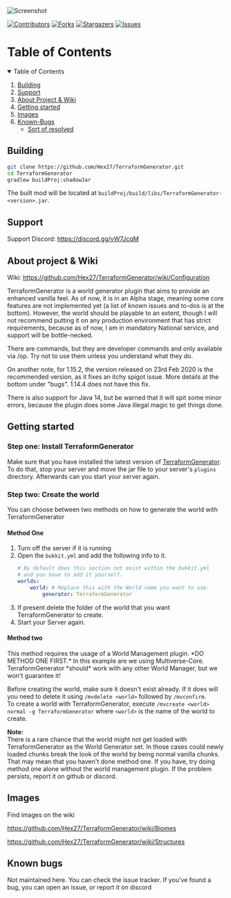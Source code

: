 ![Screenshot](https://imgur.com/R84KoN2.png)

[![Contributors][contributors-shield]][contributors-url]
[![Forks][forks-shield]][forks-url]
[![Stargazers][stars-shield]][stars-url]
[![Issues][issues-shield]][issues-url]


<!-- TABLE OF CONTENTS -->

# Table of Contents

<details open="open">
  <summary>Table of Contents</summary>
  <ol>
    <li><a href="#building">Building</a></li>
    <li><a href="#support">Support</a></li>
    <li><a href="#about">About Project & Wiki</a></li>
    <li><a href="#getting-started">Getting started</a></li>
    <li><a href="#images">Images</a></li>
    <li><a href="#known-bugs">Known-Bugs</a>
    <ul>
        <li><a href="#sort-of-resolved">Sort of resolved</a></li>
    </ul>
    </li>
  </ol>
</details>

<h2 name="building">Building</h2>

```bash
git clone https://github.com/Hex27/TerraformGenerator.git
cd TerraformGenerator
gradlew buildProj:shadowJar
```

The built mod will be located at `buildProj/build/libs/TerraformGenerator-<version>.jar`.

<h2 name="support">Support</h2>

Support Discord: https://discord.gg/yW7JcqM

<h2 name="about">About project & Wiki</h2>

Wiki: https://github.com/Hex27/TerraformGenerator/wiki/Configuration

TerraformGenerator is a world generator plugin that aims to provide an enhanced vanilla feel. As of now, it is in an
Alpha stage, meaning some core features are not implemented yet (a list of known issues and to-dos is at the bottom).
However, the world should be playable to an extent, though I will not recommend putting it on any production environment
that has strict requirements, because as of now, I am in mandatory National service, and support will be bottle-necked.

There are commands, but they are developer commands and only available via /op. Try not to use them unless you
understand what they do.

On another note, for 1.15.2, the version released on 23rd Feb 2020 is the recommended version, as it fixes an itchy
spigot issue. More details at the bottom under "bugs". 1.14.4 does not have this fix.

There is also support for Java 14, but be warned that it will spit some minor errors, because the plugin does some Java
illegal magic to get things done.

<h2 name="getting-started">Getting started</h2>

<h3>Step one: Install TerraformGenerator</h3>

Make sure that you have installed the latest version of [TerraformGenerator][spigot-tfg].  
To do that, stop your server and move the jar file to your server's `plugins` directory. Afterwards can you start your
server again.

<h3>Step two: Create the world</h3>
You can choose between two methods on how to generate the world with TerraformGenerator

<h4>Method One</h4>

1. Turn off the server if it is running
2. Open the `bukkit.yml` and add the following info to it.
   ```yaml
   # By default does this section not exist within the bukkit.yml
   # and you have to add it yourself.
   worlds:
       world: # Replace this with the World name you want to use.
           generator: TerraformGenerator
   ```
3. If present delete the folder of the world that you want TerraformGenerator to create.
4. Start your Server again.

<h4>Method two</h4>
This method requires the usage of a World Management plugin. *DO METHOD ONE FIRST.*
In this example are we using Multiverse-Core. TerraformGenerator *should* work with any other World Manager, but we
won't guarantee it!

Before creating the world, make sure it doesn't exist already. If it does will you need to delete it
using `/mvdelete <world>` followed by `/mvconfirm`.  
To create a world with TerraformGenerator, execute `/mvcreate <world> normal -g TerraformGenerator` where `<world>` is
the name of the world to create.

**Note:**  
There is a rare chance that the world might not get loaded with TerraformGenerator as the World Generator set. In those
cases could newly loaded chunks break the look of the world by being normal vanilla chunks. That may mean that you
haven't done method one. If you have, try doing method one alone without the world management plugin. If the problem
persists, report it on github or discord.

<h2 name="images">Images</h2>
Find images on the wiki

https://github.com/Hex27/TerraformGenerator/wiki/Biomes

https://github.com/Hex27/TerraformGenerator/wiki/Structures

<h2 name="known-bugs">Known bugs</h2>
Not maintained here. You can check the issue tracker. If you've found a bug, you can open an issue, or report it on
discord

<!-- MARKDOWN LINKS -->

[contributors-shield]: https://img.shields.io/github/contributors/Hex27/terraformgenerator.svg?style=for-the-badge

[contributors-url]: https://github.com/Hex27/terraformgenerator/graphs/contributors

[forks-shield]: https://img.shields.io/github/forks/Hex27/terraformgenerator.svg?style=for-the-badge

[forks-url]: https://github.com/Hex27/terraformgenerator/network/members

[stars-shield]: https://img.shields.io/github/stars/Hex27/terraformgenerator.svg?style=for-the-badge

[stars-url]: https://github.com/Hex27/terraformgenerator/stargazers

[issues-shield]: https://img.shields.io/github/issues/Hex27/terraformgenerator.svg?style=for-the-badge

[issues-url]: https://github.com/Hex27/terraformgenerator/issues

[spigot-tfg]: https://www.spigotmc.org/resources/75132/
